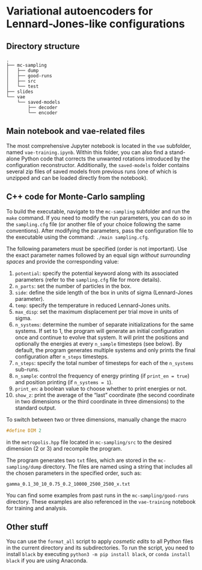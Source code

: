 # Variational autoencoders for Lennard-Jones-like configurations

## Directory structure

```
.
├── mc-sampling
│   ├── dump
│   ├── good-runs
│   ├── src
│   └── test
├── slides
└── vae
    └── saved-models
        ├── decoder
        └── encoder
```

## Main notebook and vae-related files
The most comprehensive Jupyter notebook is located in the `vae` subfolder,
named `vae-training.ipynb`. Within this folder, you can also find a
stand-alone Python code that corrects the unwanted rotations introduced by
the configuration reconstructor. Additionally, the `saved-models` folder
contains several zip files of saved models from previous runs (one of which
is unzipped and can be loaded directly from the notebook).

## C++ code for Monte-Carlo sampling
To build the executable, navigate to the `mc-sampling` subfolder and run
the `make` command. If you need to modify the run parameters, you can do so
in the `sampling.cfg` file (or another file of your choice following the
same conventions). After modifying the parameters, pass the configuration
file to the executable using the command: `./main sampling.cfg`.

The following parameters must be specified (order is not important). Use
the exact parameter names followed by an equal sign *without surrounding
spaces* and provide the corresponding value:


1. `potential`: specify the potential keyword along with its associated
   parameters (refer to the `sampling.cfg` file for more details).
2. `n_parts`: set the number of particles in the box.
3. `side`: define the side length of the box in units of sigma
   (Lennard-Jones parameter).
4. `temp`: specify the temperature in reduced Lennard-Jones units.
5. `max_disp`: set the maximum displacement per trial move in units of
   sigma.
6. `n_systems`: determine the number of separate initializations for the
   same systems. If set to 1, the program will generate an initial
   configuration once and continue to evolve that system. It will print the
   positions and optionally the energies at every `n_sample` timesteps (see
   below). By default, the program generates multiple systems and only
   prints the final configuration after `n_steps` timesteps.
7. `n_steps`: specify the total number of timesteps for each of the
   `n_systems` sub-runs.
8. `n_sample`: control the frequency of energy printing (if `print_en =
   true`) and position printing (if `n_systems = 1`).
9. `print_en`: a boolean value to choose whether to print energies or not.
10. `show_z`: print the average of the “last” coordinate (the second
    coordinate in two dimensions or the third coordinate in three
    dimensions) to the standard output.

To switch between two or three dimensions, manually change the macro

```c++
#define DIM 2
```

in the `metropolis.hpp` file located in `mc-sampling/src` to the desired
dimension (2 or 3) and recompile the program.

The program generates two `txt` files, which are stored in the
`mc-sampling/dump` directory. The files are named using a string that
includes all the chosen parameters in the specified order, such as:

```
gamma_0.1_30_10_0.75_0.2_10000_2500_2500_x.txt
```

You can find some examples from past runs in the `mc-sampling/good-runs`
directory. These examples are also referenced in the `vae-training`
notebook for training and analysis.

## Other stuff
You can use the `format_all` script to apply *cosmetic edits* to all Python
files in the current directory and its subdirectories. To run the script,
you need to install `black` by executing `python3 -m pip install black`, or
`conda install black` if you are using Anaconda.
